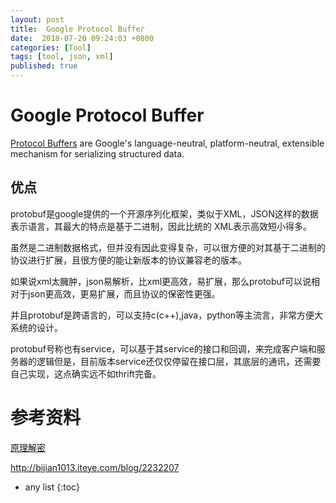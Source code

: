 ```yaml
---
layout: post
title:  Google Protocol Buffer
date:  2018-07-20 09:24:03 +0800
categories: [Tool]
tags: [tool, json, xml]
published: true
---
```


# Google Protocol Buffer

[Protocol Buffers](https://github.com/google/protobuf) are Google's language-neutral, platform-neutral, 
extensible mechanism for serializing structured data. 

## 优点

protobuf是google提供的一个开源序列化框架，类似于XML，JSON这样的数据表示语言，其最大的特点是基于二进制，因此比统的 XML表示高效短小得多。

虽然是二进制数据格式，但并没有因此变得复杂，可以很方便的对其基于二进制的协议进行扩展，且很方便的能让新版本的协议兼容老的版本。

如果说xml太臃肿，json易解析，比xml更高效，易扩展，那么protobuf可以说相对于json更高效，更易扩展，而且协议的保密性更强。

并且protobuf是跨语言的，可以支持c(c++),java，python等主流言，非常方便大系统的设计。

protobuf号称也有service，可以基于其service的接口和回调，来完成客户端和服务器的逻辑但是，目前版本service还仅仅停留在接口层，其底层的通讯，还需要自己实现，这点确实远不如thrift完备。

# 参考资料

[原理解密](http://blog.csdn.net/carson_ho/article/details/70568606)

http://bijian1013.iteye.com/blog/2232207

* any list
{:toc}

